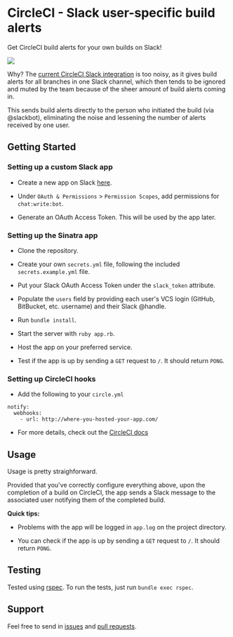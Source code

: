 # CircleCI - Slack user-specific build alerts

Get CircleCI build alerts for your own builds on Slack!

![](http://i.imgur.com/j2Ip1zy.png)

Why? The [current CircleCI Slack integration](https://slack.com/apps/A0F7VRE7N-circleci) is too noisy, as it gives build alerts for all branches in one Slack channel, which then tends to be ignored and muted by the team because of the sheer amount of build alerts coming in.

This sends build alerts directly to the person who initiated the build (via @slackbot), eliminating the noise and lessening the number of alerts received by one user.

## Getting Started

### Setting up a custom Slack app

- Create a new app on Slack [here](https://api.slack.com/apps).

- Under `OAuth & Permissions` > `Permission Scopes`, add permissions for `chat:write:bot`.

- Generate an OAuth Access Token. This will be used by the app later.

### Setting up the Sinatra app

- Clone the repository.

- Create your own `secrets.yml` file, following the included `secrets.example.yml` file.

- Put your Slack OAuth Access Token under the `slack_token` attribute.

- Populate the `users` field by providing each user's VCS login (GitHub, BitBucket, etc. username) and their Slack @handle.

- Run `bundle install`.

- Start the server with `ruby app.rb`.

- Host the app on your preferred service.

- Test if the app is up by sending a `GET` request to `/`. It should return `PONG`.

### Setting up CircleCI hooks

- Add the following to your `circle.yml`

```
notify:
  webhooks:
    - url: http://where-you-hosted-your-app.com/
```

- For more details, check out the [CircleCI docs](https://circleci.com/docs/1.0/configuration/#notify)

## Usage

Usage is pretty straighforward.

Provided that you've correctly configure everything above, upon the completion of a build on CircleCI, the app sends a Slack message to the associated user notifying them of the completed build.

**Quick tips:**

- Problems with the app will be logged in `app.log` on the project directory.

- You can check if the app is up by sending a `GET` request to `/`. It should return `PONG`.

## Testing

Tested using [rspec](http://rspec.info/). To run the tests, just run `bundle exec rspec`.

## Support

Feel free to send in [issues](https://github.com/b-ggs/circleci-slack-user-specific-build-alerts/issues) and [pull requests](https://github.com/b-ggs/circleci-slack-user-specific-build-alerts/pulls).
